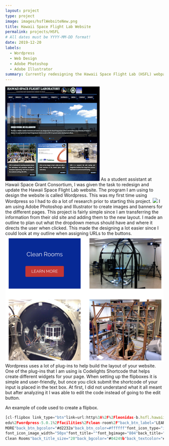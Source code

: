 ```yaml
---
layout: project
type: project
image: images/hsflWebsiteNew.png
title: Hawaii Space Flight Lab Website 
permalink: projects/HSFL
# All dates must be YYYY-MM-DD format!
date: 2019-12-20
labels:
  - Wordpress 
  - Web Design 
  - Adobe Photoshop 
  - Adobe Illustrator 
summary: Currently redesigning the Hawaii Space Flight Lab (HSFL) webpage.
---
```


<img class="ui medium left floated rounded image" src="../images/Old2.png">
As a student assistant at Hawaii Space Grant Consortium, I was given the task to redesign and update the Hawaii Space Flight Lab website. The program I am using to design the website is called Wordpress. This was my first time using Wordpress so I had to do a lot of research prior to starting this project. 

<img class="ui medium right floated rounded image" src="../images/homePage.png">
I am using Adobe Photoshop and Illustrator to create images and banners for the different pages. This project is fairly simple since I am transferring the information from their old site and adding them to the new layout. I made an outline to plan out what the dropdown menus should have and where it directs the user when clicked. This made the designing a lot easier since I could look at my outline when assigning URLs to the buttons. 

<img class="ui medium right floated rounded image" src="../images/flipBox.png">
Wordpress uses a lot of plug-ins to help build the layout of your website. One of the plug-ins that I am using is Codelights Shortcode that helps create different widgets for your page. When setting up the flipboxes it is simple and user-friendly, but once you click submit the shortcode of your input is placed in the text box. At first, I did not understand what it all meant but after analyzing it I was able to edit the code instead of going to the edit button. 

An example of code used to create a flipbox. 
```js
[cl-flipbox link_type="btn"link=url:http%3A%2F%2Fleonidas-b.hsfl.hawaii.
edu%2Fwordpress-5.0.1%2Ffacilities%2Fclean-room%2F"back_btn_label="LEARN
MORE"back_btn_bgcolor="#d2232a"back_btn_color=#ffffff"font_icon_type="image"
font_icon_image_width="50px"font_title=""font_bgimage="804"back_title="
Clean Rooms"back_title_size="20"back_bgcolor="#04249b"back_textcolor="#ffffff"] 
```

